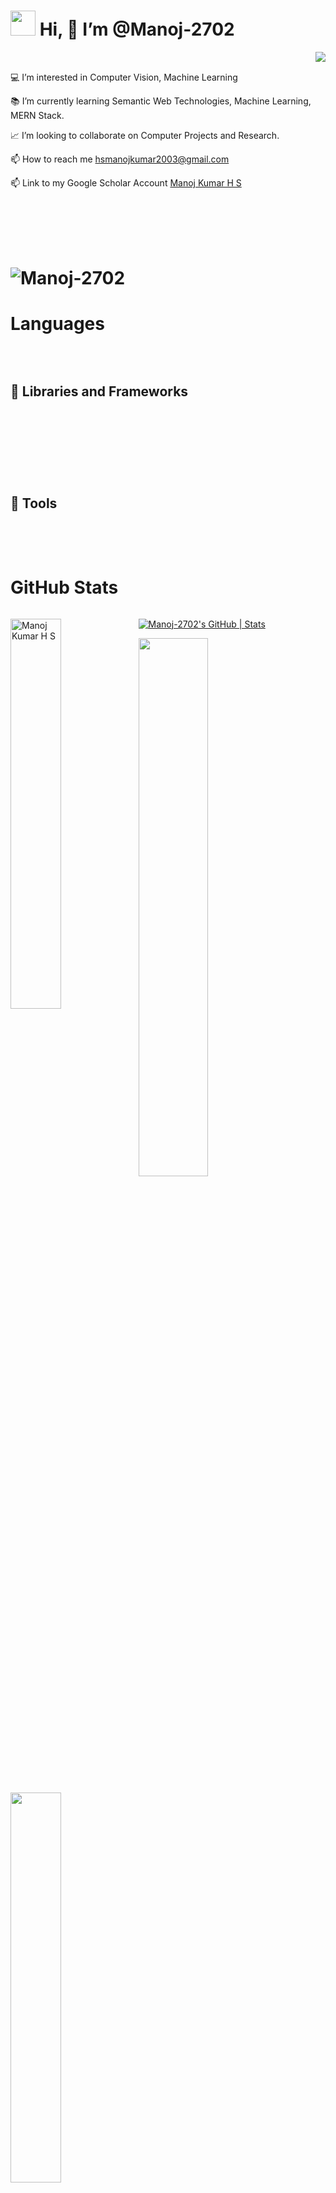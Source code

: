 # <img src="https://raw.githubusercontent.com/iampavangandhi/iampavangandhi/master/gifs/Hi.gif" height="40px" width="40px"> Hi, 👋 I’m @Manoj-2702

<img align = "right" margin="0" src="https://i.gifer.com/origin/84/84d79f587caeee69caf306386ec3527d_w200.gif">  
<br>
<p align="left">💻 I’m interested in Computer Vision, Machine Learning </p>
<p align="left">📚 I’m currently learning Semantic Web Technologies, Machine Learning, MERN Stack. </p>
<p align="left"> 📈 I’m looking to collaborate on Computer Projects and Research. </p>
<p align="left"> 📫 How to reach me <a href="hsmanojkumar2003@gmail.com">hsmanojkumar2003@gmail.com </a></p>
<p align="left"> 📫 Link to my Google Scholar Account <a href="https://scholar.google.com/citations?user=RN9QdgUAAAAJ&hl=en">Manoj Kumar H S </a></p>

<!---
Manoj-2702/Manoj-2702 is a ✨ special ✨ repository because its `README.md` (this file) appears on your GitHub profile.
You can click the Preview link to take a look at your changes.
--->
<br><br><br><br>
# <p align="left"> <img src="https://komarev.com/ghpvc/?username=Manoj-2702&label=Profile%20views&color=0e75b6&style=flat" alt="Manoj-2702" /> </p>


# Languages
<a href=""><img alt="" src="https://img.shields.io/badge/Python-3776AB?style=for-the-badge&logo=python&logoColor=white" /></a>
<a href=""><img alt="" src="https://img.shields.io/badge/C-00599C?style=for-the-badge&logo=c&logoColor=white" /></a>
<a href=""><img alt="" src="https://img.shields.io/badge/HTML5-E34F26?style=for-the-badge&logo=html5&logoColor=white" /></a>
<a href=""><img alt="" src="https://img.shields.io/badge/CSS3-1572B6?style=for-the-badge&logo=css3&logoColor=white" /></a>
<a href=""><img alt="" src="https://img.shields.io/badge/C%2B%2B-00599C?style=for-the-badge&logo=c%2B%2B&logoColor=white" /></a>
<a href=""><img alt="" src="https://img.shields.io/badge/JavaScript-F7DF1E?style=for-the-badge&logo=javascript&logoColor=black" /></a>
<a href=""><img alt="" src="https://img.shields.io/badge/TypeScript-007ACC?style=for-the-badge&logo=typescript&logoColor=white" /></a>
<a href=""><img alt="" src="https://img.shields.io/badge/MySQL-00000F?style=for-the-badge&logo=mysql&logoColor=white" /></a>
<!-- <a href=""><img alt="" src="https://img.shields.io/badge/PostgreSQL-316192?style=for-the-badge&logo=postgresql&logoColor=white" /></a> -->
<a href=""><img alt="" src="https://img.shields.io/badge/MongoDB-white?style=for-the-badge&logo=mongodb&logoColor=4EA94B" /></a>
<!-- <a href=""><img alt="" src="https://img.shields.io/badge/Shell_Script-121011?style=for-the-badge&logo=gnu-bash&logoColor=white" /></a>
<a href=""><img alt="" src="https://img.shields.io/badge/Markdown-000000?style=for-the-badge&logo=markdown&logoColor=white" /></a> -->

## 🧰 Libraries and Frameworks

<a href=""><img alt="" src="https://img.shields.io/badge/Node.js-43853D?style=for-the-badge&logo=node.js&logoColor=white" /></a>
<a href=""><img alt="" src="https://img.shields.io/badge/Express.js-000000?style=for-the-badge&logo=express&logoColor=white" /></a>
<a href=""><img alt="" src="https://img.shields.io/badge/React-20232A?style=for-the-badge&logo=react&logoColor=61DAFB" /></a>
<!-- <a href=""><img alt="" src="https://img.shields.io/badge/Redux-593D88?style=for-the-badge&logo=redux&logoColor=white" /></a> -->
<a href=""><img alt="" src="https://img.shields.io/badge/next.js-000000?style=for-the-badge&logo=nextdotjs&logoColor=white" /></a>
<!-- <a href=""><img alt="" src="https://img.shields.io/badge/Vue.js-35495E?style=for-the-badge&logo=vuedotjs&logoColor=4FC08D" /></a> -->
<a href=""><img alt="" src="https://img.shields.io/badge/jQuery-0769AD?style=for-the-badge&logo=jquery&logoColor=white" /></a>
<!-- <a href=""><img alt="" src="https://img.shields.io/badge/ejs-0769AD?style=for-the-badge&logo=ejs&logoColor=white" /></a> -->
<a href=""><img alt="" src="https://img.shields.io/badge/styled--components-DB7093?style=for-the-badge&logo=styled-components&logoColor=white" /></a>
<a href=""><img alt="" src="https://img.shields.io/badge/Bootstrap-563D7C?style=for-the-badge&logo=bootstrap&logoColor=white" /></a>
<a href=""><img alt="" src="https://img.shields.io/badge/Tailwind_CSS-38B2AC?style=for-the-badge&logo=tailwind-css&logoColor=white" /></a>
<a href=""><img alt="" src="https://img.shields.io/badge/Material%20UI-007FFF?style=for-the-badge&logo=mui&logoColor=white" /></a>
<!-- <a href=""><img alt="" src="https://img.shields.io/badge/Selenium-43B02A?style=for-the-badge&logo=Selenium&logoColor=white" /></a> -->
<!-- <a href=""><img alt="" src="https://img.shields.io/badge/Discord.py-3776AB?style=for-the-badge&logo=python&logoColor=white" /></a> -->
<!-- <a href=""><img alt="" src="https://img.shields.io/badge/Discord.js-F7DF1E?style=for-the-badge&logo=javascript&logoColor=black" /></a> -->
<a href=""><img alt="" src="https://img.shields.io/badge/TensorFlow-FF6F00?style=for-the-badge&logo=TensorFlow&logoColor=white" /></a>
<a href=""><img alt="" src="https://img.shields.io/badge/Keras-D00000?style=for-the-badge&logo=Keras&logoColor=white" /></a>
<a href=""><img alt="" src="https://img.shields.io/badge/Numpy-777BB4?style=for-the-badge&logo=numpy&logoColor=white" /></a>
<a href=""><img alt="" src="https://img.shields.io/badge/Pandas-2C2D72?style=for-the-badge&logo=pandas&logoColor=white" /></a>
<a href=""><img alt="" src="https://img.shields.io/badge/scikit_learn-F7931E?style=for-the-badge&logo=scikit-learn&logoColor=white" /></a>
<a href=""><img alt="" src="https://img.shields.io/badge/Flask-000000?style=for-the-badge&logo=flask&logoColor=white" /></a>


## 🔧 Tools

<a href=""><img alt="" src="https://img.shields.io/badge/Git-F05032?style=for-the-badge&logo=git&logoColor=white" /></a>
<a href=""><img alt="" src="https://img.shields.io/badge/GitHub-100000?style=for-the-badge&logo=github&logoColor=white" /></a>
<a href=""><img alt="" src="https://img.shields.io/badge/Jupyter-F37626.svg?&style=for-the-badge&logo=Jupyter&logoColor=white" /></a>
<a href=""><img alt="" src="https://img.shields.io/badge/Postman-FF6C37?style=for-the-badge&logo=Postman&logoColor=white" /></a>
<a href=""><img alt="" src="https://img.shields.io/badge/Heroku-430098?style=for-the-badge&logo=heroku&logoColor=white" /></a>
<a href=""><img alt="" src="https://img.shields.io/badge/firebase-ffca28?style=for-the-badge&logo=firebase&logoColor=black" /></a>
<a href=""><img alt="" src="https://img.shields.io/badge/Visual_Studio_Code-0078D4?style=for-the-badge&logo=visual%20studio%20code&logoColor=white" /></a>
<a href=""><img alt="" src="https://img.shields.io/badge/sublime_text-%23575757.svg?&style=for-the-badge&logo=sublime-text&logoColor=important" /></a>
<!-- <a href=""><img alt="" src="https://img.shields.io/badge/Repl.it-%230D101E.svg?style=for-the-badge&logo=replit&logoColor=white" /></a> -->
<a href=""><img alt="" src="https://img.shields.io/badge/Ubuntu-E95420?style=for-the-badge&logo=ubuntu&logoColor=white" /></a>
<a href=""><img alt="" src="https://img.shields.io/badge/figma-%23F24E1E.svg?style=for-the-badge&logo=figma&logoColor=white" /></a>


# GitHub Stats
<img alt="" src="https://github-profile-summary-cards.vercel.app/api/cards/profile-details?username=Manoj-2702&theme=github_dark" />
<p><img align="left" width="40%" src="https://github-readme-streak-stats.herokuapp.com/?user=Manoj-2702&theme=nord" alt="Manoj Kumar H S" /></p>

[![Manoj-2702's GitHub | Stats](https://stats.quine.sh/Manoj-2702/github?theme=light)](https://quine.sh)

<p><img align="center" width="47%" src="https://github-readme-stats.vercel.app/api?username=Manoj-2702&include_all_commits=true&count_private=true&show_icons=true&line_height=20&theme=nord"/></p>



<p><img align="center" width="40%" src="https://github-readme-stats.vercel.app/api/top-langs/?username=Manoj-2702&langs_count=6&layout=compact&theme=nord" /></p>



<p><img align="center" width=100% src="https://github-profile-trophy.vercel.app/?username=Manoj-2702&column=7&theme=nord&no-frame=true"/></p>

<p><img alt="Activity Graph" src="https://activity-graph.herokuapp.com/graph?username=Manoj-2702&theme=nord"/></p>

## Coding platforms

<a href = "https://www.hackerrank.com/hsmanojkumar2003?hr_r=1" ><img alt="Hackerrank" src="https://img.shields.io/badge/-Hackerrank-2EC866?style=for-the-badge&logo=HackerRank&logoColor=black"/> </a>
<a href = "https://leetcode.com/Manoj_2702/" ><img alt="Leetcode" src="https://img.shields.io/badge/-LeetCode-FFA116?style=for-the-badge&logo=LeetCode&logoColor=black"/> </a>


# Social Links

<!-- <h3 align="left">Connect with me:</h3> -->
<p align="left">
<a href="https://www.linkedin.com/in/manoj-kumar-h-s-4306b2235/" target="blank"><img align="center" src="https://raw.githubusercontent.com/rahuldkjain/github-profile-readme-generator/master/src/images/icons/Social/linked-in-alt.svg" alt="https://www.linkedin.com/in/manoj-kumar-h-s-4306b2235/" height="30" width="40" /></a>
</p>
<a href = "https://twitter.com/ManojKumarHS9" ><img alt="Twitter" src="https://img.shields.io/badge/twitter-%231DA1F2.svg?&style=for-the-badge&logo=Twitter&logoColor=white"/> </a>


